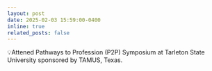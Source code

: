 ```yaml
---
layout: post
date: 2025-02-03 15:59:00-0400
inline: true
related_posts: false
---
```


💡Attened Pathways to Profession (P2P) Symposium at Tarleton State University sponsored by TAMUS, Texas.	
